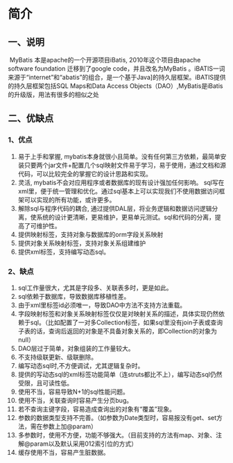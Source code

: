 # 简介

## 一、说明

​	MyBatis 本是apache的一个开源项目iBatis, 2010年这个项目由apache software foundation 迁移到了google code，并且改名为MyBatis 。iBATIS一词来源于“internet”和“abatis”的组合，是一个基于Java]的持久层框架。iBATIS提供的持久层框架包括SQL Maps和Data Access Objects（DAO）,MyBatis是iBatis的升级版，用法有很多的相似之处

## 二、优缺点

### 1、优点

1. 易于上手和掌握,  mybatis本身就很小且简单。没有任何第三方依赖，最简单安装只要两个jar文件+配置几个sql映射文件易于学习，易于使用，通过文档和源代码，可以比较完全的掌握它的设计思路和实现。
2. 灵活, mybatis不会对应用程序或者数据库的现有设计强加任何影响。 sql写在xml里，便于统一管理和优化。通过sql基本上可以实现我们不使用数据访问框架可以实现的所有功能，或许更多。
3. 解除sql与程序代码的耦合, 通过提供DAL层，将业务逻辑和数据访问逻辑分离，使系统的设计更清晰，更易维护，更易单元测试。sql和代码的分离，提高了可维护性。
4. 提供映射标签，支持对象与数据库的orm字段关系映射
5. 提供对象关系映射标签，支持对象关系组建维护
6. 提供xml标签，支持编写动态sql。

### 2、缺点

1. sql工作量很大，尤其是字段多、关联表多时，更是如此。
2. sql依赖于数据库，导致数据库移植性差。
3. 由于xml里标签id必须唯一，导致DAO中方法不支持方法重载。
4. 字段映射标签和对象关系映射标签仅仅是对映射关系的描述，具体实现仍然依赖于sql。（比如配置了一对多Collection标签，如果sql里没有join子表或查询子表的话，查询后返回的对象是不具备对象关系的，即Collection的对象为null）
5. DAO层过于简单，对象组装的工作量较大。
6. 不支持级联更新、级联删除。
7. 编写动态sql时,不方便调试，尤其逻辑复杂时。
8. 提供的写动态sql的xml标签功能简单（连struts都比不上），编写动态sql仍然受限，且可读性低。
9. 使用不当，容易导致N+1的sql性能问题。
10. 使用不当，关联查询时容易产生分页bug。
11. 若不查询主键字段，容易造成查询出的对象有“覆盖”现象。
12. 参数的数据类型支持不完善。（如参数为Date类型时，容易报没有get、set方法，需在参数上加@param）
13. 多参数时，使用不方便，功能不够强大。（目前支持的方法有map、对象、注解@param以及默认采用012索引位的方式）
14. 缓存使用不当，容易产生脏数据。